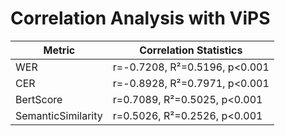 # Correlation Analysis with ViPS

| Metric | Correlation Statistics |
|--------|----------------------|
| WER | r=-0.7208, R²=0.5196, p<0.001 |
| CER | r=-0.8928, R²=0.7971, p<0.001 |
| BertScore | r=0.7089, R²=0.5025, p<0.001 |
| SemanticSimilarity | r=0.5026, R²=0.2526, p<0.001 |
